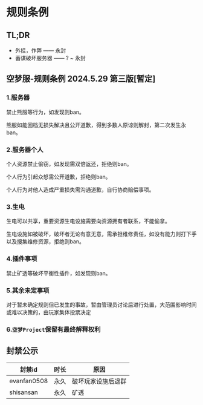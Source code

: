 # 规则条例

## TL;DR

* 外挂，作弊 —— 永封
* 蓄谋破坏服务器 —— ? ~ 永封

## 空梦服-规则条例 2024.5.29 第三版[暂定]

### 1.服务器

禁止熊服等行为，如发现则ban。

熊服如能回档无损失解决且公开道歉，得到多数人原谅则解封，第二次发生永ban。

### 2.服务器个人

个人资源禁止偷窃，如发现需双倍返还，拒绝则ban。

个人行为引起众怒需公开道歉，拒绝则ban。

个人行为对他人造成严重损失需沟通道歉，自行协商赔偿事项。

### 3.生电

生电可以共享，重要资源生电设施需要向资源拥有者联系，不能偷拿。

生电设施如被破坏，破坏者无论有意无意，需承担维修责任，如没有能力则打下手以及搜集维修资源，拒绝则ban。

### 4.插件事项

禁止矿透等破坏平衡性插件，如发现则ban。

### 5.其余未定事项

对于暂未确定规则但已发生的事故，暂由管理员讨论后进行处置，大范围影响时间或难以决策的，由玩家集体投票决定

### 6.`空梦Project`保留有最终解释权利

## 封禁公示

| 封禁id      | 时长 | 原因               |
| ----------- | ---- | ------------------ |
| evanfan0508 | 永久 | 破坏玩家设施后退群 |
| shisansan   | 永久 | 矿透               |